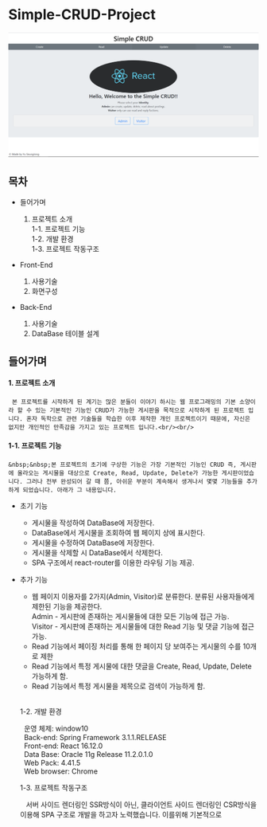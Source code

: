 # Simple-CRUD-Project
![mainPage](./images/mainPage.PNG)

## 목차
* 들어가며
  1. 프로젝트 소개  
    1-1. 프로젝트 기능   
    1-2. 개발 환경    
    1-3. 프로젝트 작동구조

* Front-End
  1. 사용기술
  2. 화면구성
* Back-End
  1. 사용기술
  2. DataBase 테이블 설계
  
## 들어가며
 #### 1. 프로젝트 소개 <br/> 
     본 프로젝트를 시작하게 된 계기는 많은 분들이 이야기 하시는 웹 프로그래밍의 기본 소양이라 할 수 있는 기본적인 기능인 CRUD가 가능한 게시판을 목적으로 시작하게 된 프로젝트 입니다. 혼자 독학으로 관련 기술들을 학습한 이후 제작한 개인 프로젝트이기 때문에, 자신은 없지만 개인적인 만족감을 가지고 있는 프로젝트 입니다.<br/><br/>
   #### 1-1. 프로젝트 기능      
    &nbsp;&nbsp;본 프로젝트의 초기에 구상한 기능은 가장 기본적인 기능인 CRUD 즉, 게시판에 올라오는 게시물을 대상으로 Create, Read, Update, Delete가 가능한 게시판이었습니다. 그러나 전부 완성되어 갈 때 쯤, 아쉬운 부분이 계속해서 생겨나서 몇몇 기능들을 추가하게 되었습니다. 아래가 그 내용입니다.
    
  * 초기 기능
    * 게시물을 작성하여 DataBase에 저장한다.
    * DataBase에서 게시물을 조회하여 웹 페이지 상에 표시한다.
    * 게시물을 수정하여 DataBase에 저장한다.
    * 게시물을 삭제할 시 DataBase에서 삭제한다.
    * SPA 구조에서 react-router를 이용한 라우팅 기능 제공.
    
  * 추가 기능
    * 웹 페이지 이용자를 2가지(Admin, Visitor)로 분류한다. 분류된 사용자들에게 제한된 기능을 제공한다.<br/>
     Admin - 게시판에 존재하는 게시물들에 대한 모든 기능에 접근 가능.<br/>
     Visitor - 게시판에 존재하는 게시물들에 대한 Read 기능 및 댓글 기능에 접근 가능.
    * Read 기능에서 페이징 처리를 통해 한 페이지 당 보여주는 게시물의 수를 10개로 제한
    * Read 기능에서 특정 게시물에 대한 댓글을 Create, Read, Update, Delete 가능하게 함.
    * Read 기능에서 특정 게시물을 제목으로 검색이 가능하게 함.<br/><br/>
    
    1-2. 개발 환경
    
    &nbsp;&nbsp;운영 체제: window10<br/>
    &nbsp;&nbsp;Back-end: Spring Framework 3.1.1.RELEASE<br/>
    &nbsp;&nbsp;Front-end: React 16.12.0<br/>
    &nbsp;&nbsp;Data Base: Oracle 11g Release 11.2.0.1.0<br/>
    &nbsp;&nbsp;Web Pack: 4.41.5<br/>
    &nbsp;&nbsp;Web browser: Chrome<br/>
    
    1-3. 프로젝트 작동구조
    
    &nbsp;&nbsp; 서버 사이드 렌더링인 SSR방식이 아닌, 클라이언트 사이드 렌더링인 CSR방식을 이용해 SPA 구조로 개발을 하고자 노력했습니다. 이를위해 기본적으로  
    




